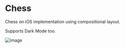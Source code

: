 # Chess
Chess on iOS implementation using compositional layout.

Supports Dark Mode too.

![image](https://user-images.githubusercontent.com/3281451/160269815-0ab8ab97-6793-42ab-a590-5658167228f4.png)
